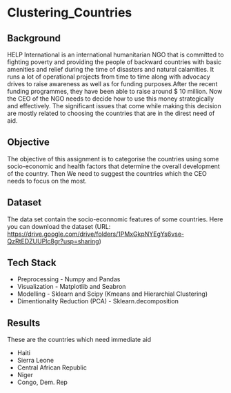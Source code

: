 # Clustering_Countries

## Background 
HELP International is an international humanitarian NGO that is committed to fighting poverty and providing the people of backward countries with basic amenities and relief during the time of disasters and natural calamities. It runs a lot of operational projects from time to time along with advocacy drives to raise awareness as well as for funding purposes.After the recent funding programmes, they have been able to raise around $ 10 million. Now the CEO of the NGO needs to decide how to use this money strategically and effectively. The significant issues that come while making this decision are mostly related to choosing the countries that are in the direst need of aid. 

## Objective
The objective of this assignment is to categorise the countries using some socio-economic and health factors that determine the overall development of the country. Then We need to suggest the countries which the CEO needs to focus on the most. 

## Dataset 
The data set contain the socio-econnomic features of some countries. 
Here you can download the dataset (URL: https://drive.google.com/drive/folders/1PMxGkpNYEgYs6vse-QzRtEDZUUPlc8gr?usp=sharing)

## Tech Stack
- Preprocessing - Numpy and Pandas
- Visualization - Matplotlib and Seabron
- Modelling - Sklearn and Scipy (Kmeans and Hierarchial Clustering)
- Dimentionality Reduction (PCA) - Sklearn.decomposition

## Results 
These are the countries which need immediate aid 
- Haiti
- Sierra Leone
- Central African Republic
- Niger
- Congo, Dem. Rep
